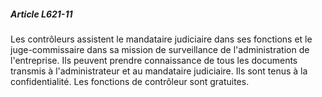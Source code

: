 ##### Article L621-11

Les contrôleurs assistent le mandataire judiciaire dans ses fonctions et le juge-commissaire dans sa mission de surveillance de l'administration de l'entreprise. Ils peuvent prendre connaissance de tous les documents transmis à l'administrateur et au mandataire judiciaire. Ils sont tenus à la confidentialité. Les fonctions de contrôleur sont gratuites.

